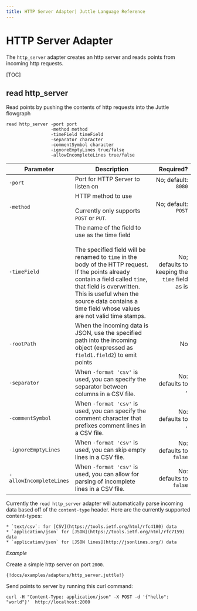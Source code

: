 ```yaml
---
title: HTTP Server Adapter| Juttle Language Reference
---
```


# HTTP Server Adapter

The `http_server` adapter creates an http server and reads points from
incoming http requests.

[TOC]

## read http_server

Read points by pushing the contents of http requests into the Juttle flowgraph
```
read http_server -port port
                 -method method
                 -timeField timeField
                 -separator character
                 -commentSymbol character
                 -ignoreEmptyLines true/false
                 -allowIncompleteLines true/false
```

Parameter         |             Description          | Required?
----------------- | -------------------------------- | ---------:
`-port`           | Port for HTTP Server to listen on | No; default: `8080`
`-method`         | HTTP method to use <br><br> Currently only supports `POST` or `PUT`. | No; default: `POST`
`-timeField`      | The name of the field to use as the time field <br><br>The specified field will be renamed to `time` in the body of the HTTP request. If the points already contain a field called `time`, that field is overwritten. This is useful when the source data contains a time field whose values are not valid time stamps.  | No; defaults to keeping the `time` field as is
`-rootPath`       | When the incoming data is JSON, use the specified path into the incoming object (expressed as `field1.field2`) to emit points | No
`-separator`  | When `-format 'csv'` is used, you can specify the separator between columns in a CSV file. | No: defaults to `,`
`-commentSymbol`    | When `-format 'csv'` is used, you can specify the comment character that prefixes comment lines in a CSV file. | No: defaults to `,`
`-ignoreEmptyLines`     | When `-format 'csv'` is used, you can skip empty lines in a CSV file. | No: defaults to `false`
`-allowIncompleteLines` | When `-format 'csv'` is used, you can allow for parsing of incomplete lines in a CSV file. | No: defaults to `false`

Currently the `read http_server` adapter will automatically parse incoming data based off of the `content-type` header. Here are the currently supported content-types:

    * `text/csv`: for [CSV](https://tools.ietf.org/html/rfc4180) data
    * `application/json` for [JSON](https://tools.ietf.org/html/rfc7159) data
    * `application/json` for [JSON lines](http://jsonlines.org/) data

_Example_

Create a simple http server on port `2000`.

```
{!docs/examples/adapters/http_server.juttle!}
```

Send points to server by running this curl command:

```
curl -H "Content-Type: application/json" -X POST -d '{"hello": "world"}'  http://localhost:2000
```
